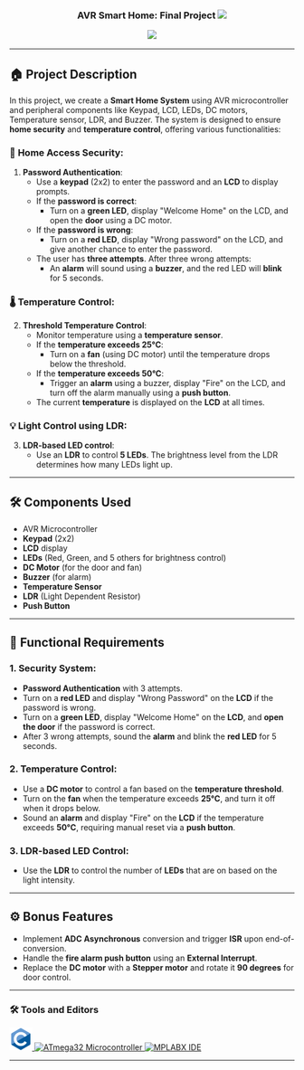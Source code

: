 
<h3 align="center">
  AVR Smart Home: Final Project
  <img src="https://media.giphy.com/media/hvRJCLFzcasrR4ia7z/giphy.gif" width="28">
</h3>

<p align="center">
  <a href="https://github.com/yosefzaher/readme-typing-svg"><img src="https://readme-typing-svg.herokuapp.com/?lines=AVR%20Smart%20Home;Final%20Project&font=Fira%20Code&center=true&width=440&height=45&color=#FFD700&vCenter=true&size=22"></a>
</p>

---

## 🏠 Project Description

In this project, we create a **Smart Home System** using AVR microcontroller and peripheral components like Keypad, LCD, LEDs, DC motors, Temperature sensor, LDR, and Buzzer. The system is designed to ensure **home security** and **temperature control**, offering various functionalities:

### 🚪 **Home Access Security**:
1. **Password Authentication**: 
    - Use a **keypad** (2x2) to enter the password and an **LCD** to display prompts.
    - If the **password is correct**:
      - Turn on a **green LED**, display "Welcome Home" on the LCD, and open the **door** using a DC motor.
    - If the **password is wrong**:
      - Turn on a **red LED**, display "Wrong password" on the LCD, and give another chance to enter the password.
    - The user has **three attempts**. After three wrong attempts:
      - An **alarm** will sound using a **buzzer**, and the red LED will **blink** for 5 seconds.

### 🌡️ **Temperature Control**:
2. **Threshold Temperature Control**: 
    - Monitor temperature using a **temperature sensor**.
    - If the **temperature exceeds 25°C**:
      - Turn on a **fan** (using DC motor) until the temperature drops below the threshold.
    - If the **temperature exceeds 50°C**:
      - Trigger an **alarm** using a buzzer, display "Fire" on the LCD, and turn off the alarm manually using a **push button**.
    - The current **temperature** is displayed on the **LCD** at all times.

### 💡 **Light Control using LDR**:
3. **LDR-based LED control**:
    - Use an **LDR** to control **5 LEDs**. The brightness level from the LDR determines how many LEDs light up.

---

## 🛠️ **Components Used**

- AVR Microcontroller
- **Keypad** (2x2)
- **LCD** display
- **LEDs** (Red, Green, and 5 others for brightness control)
- **DC Motor** (for the door and fan)
- **Buzzer** (for alarm)
- **Temperature Sensor**
- **LDR** (Light Dependent Resistor)
- **Push Button**

---

## 🔧 **Functional Requirements**

### **1. Security System:**
- **Password Authentication** with 3 attempts.
- Turn on a **red LED** and display "Wrong Password" on the **LCD** if the password is wrong.
- Turn on a **green LED**, display "Welcome Home" on the **LCD**, and **open the door** if the password is correct.
- After 3 wrong attempts, sound the **alarm** and blink the **red LED** for 5 seconds.

### **2. Temperature Control:**
- Use a **DC motor** to control a fan based on the **temperature threshold**.
- Turn on the **fan** when the temperature exceeds **25°C**, and turn it off when it drops below.
- Sound an **alarm** and display "Fire" on the **LCD** if the temperature exceeds **50°C**, requiring manual reset via a **push button**.

### **3. LDR-based LED Control:**
- Use the **LDR** to control the number of **LEDs** that are on based on the light intensity.

---

## ⚙️ **Bonus Features**
- Implement **ADC Asynchronous** conversion and trigger **ISR** upon end-of-conversion.
- Handle the **fire alarm push button** using an **External Interrupt**.
- Replace the **DC motor** with a **Stepper motor** and rotate it **90 degrees** for door control.

---

### 🛠 **Tools and Editors**

<p align="left">
  <a href="https://www.cprogramming.com/" target="_blank" rel="noreferrer"> 
    <img src="https://raw.githubusercontent.com/devicons/devicon/master/icons/c/c-original.svg" alt="C Language" width="40" height="40"/> 
  </a>
  <a href="https://www.microchip.com/design-centers/8-bit/microcontrollers" target="_blank" rel="noreferrer"> 
    <img src="[https://www.microchip.com/content/dam/mchp/microchip-logos/standard/microchip-logo.png](https://www.google.com/url?sa=i&url=https%3A%2F%2Fwww.microchip.com%2Fen-us%2Fproduct%2Fatmega32&psig=AOvVaw2XCW5bp3J-yAjyi3OHWX6i&ust=1729252027632000&source=images&cd=vfe&opi=89978449&ved=0CBEQjRxqFwoTCLCP4pfUlYkDFQAAAAAdAAAAABAE)" alt="ATmega32 Microcontroller" width="40" height="40"/> 
  </a> 
  <a href="https://www.microchip.com/mplab/mplab-x-ide" target="_blank" rel="noreferrer"> 
    <img src="https://mplabxpress.microchip.com/assets/images/mplabx-ide.png" alt="MPLABX IDE" width="40" height="40"/>
  </a> 
</p>


---


